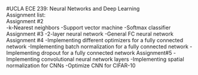 #UCLA ECE 239: Neural Networks and Deep Learning  
Assignment list:  
Assignment #2  
-k-Nearest neighbors
-Support vector machine
-Softmax classifier
Assignment #3
-2-layer neural network
-General FC neural network
Assignment #4
-Implementing different optimizers for a fully connected network
-Implementing batch normalization for a fully connected network
-Implementing dropout for a fully connected network
Assignment#5
-Implementing convolutional neural network layers
-Implementing spatial normalization for CNNs
-Optimize CNN for CIFAR-10
